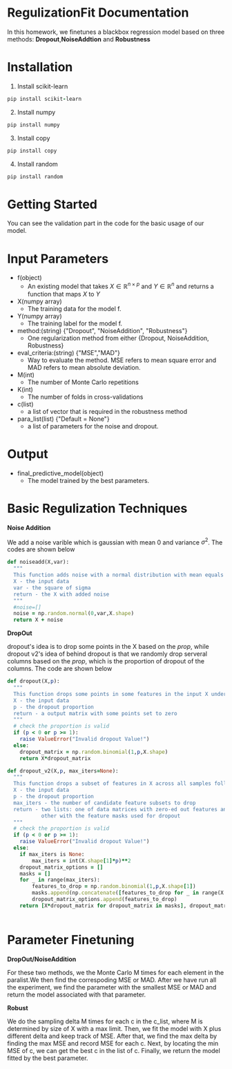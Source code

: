 # RegulizationFit Documentation
In this homework, we finetunes a blackbox regression model based on three methods: **Dropout**,**NoiseAddtion** and **Robustness**
# Installation
1. Install scikit-learn
```ruby
pip install scikit-learn
```
2. Install numpy
```ruby
pip install numpy
```
3. Install copy
```ruby
pip install copy
```
4. Install random
```ruby
pip install random
```
# Getting Started
You can see the validation part in the code for the basic usage of our model.

# Input Parameters
- f(object)
  - An existing model that takes $X\in \mathbb{R}^{n\times p}$ and $Y\in \mathbb{R}^{n}$ and returns a function that maps $X$ to $Y$
- X(numpy array)
  - The training data for the model f.
- Y(numpy array)
  - The training label for the model f.
- method:(string) $\text{\{"Dropout", "NoiseAddition", "Robustness"\}}$
  - One regularization method from either $\{\text{Dropout, NoiseAddition, Robustness}\}$
- eval_criteria:(string) $\{\text{"MSE","MAD"}\}$
  - Way to evaluate the method. MSE refers to mean square error and MAD refers to mean absolute deviation.
- M(int)
  - The number of Monte Carlo repetitions
- K(int)
  - The number of folds in cross-validations 
- c(list)
  - a list of vector that is required in the robustness method
- para_list(list) $\text{\{"Default = None"\}}$
  - a list of parameters for the noise and dropout. 
  
# Output
- final_predictive_model(object)
  - The model trained by the best parameters.
  
# Basic Regulization Techniques 
**Noise Addition**

We add a noise varible which is gaussian with mean 0 and variance $\sigma^2$. The codes are shown below

```ruby
def noiseadd(X,var):
  """
  This function adds noise with a normal distribution with mean equals to 0 and the variance equals to input var
  X - the input data
  var - the square of sigma
  return - the X with added noise
  """
  #noise=[]
  noise = np.random.normal(0,var,X.shape)
  return X + noise 
```

**DropOut**

dropout's idea is to drop some points in the X based on the *prop*, while dropout v2's idea of behind dropout is that we randomly drop serveral columns based on the *prop*, which is the proportion of dropout of the columns. The code are shown below
```ruby
def dropout(X,p):
  """
  This function drops some points in some features in the input X under Bernoulli distribution
  X - the input data
  p - the dropout proportion
  return - a output matrix with some points set to zero
  """
  # check the proportion is valid
  if (p < 0 or p >= 1): 
    raise ValueError("Invalid dropout Value!")
  else:
    dropout_matrix = np.random.binomial(1,p,X.shape)
    return X*dropout_matrix
```
```ruby
def dropout_v2(X,p, max_iters=None):
  """
  This function drops a subset of features in X across all samples followed by Bernoulli distribution
  X - the input data
  p - the dropout proportion
  max_iters - the number of candidate feature subsets to drop
  return - two lists: one of data matrices with zero-ed out features and the 
           other with the feature masks used for dropout
  """
  # check the proportion is valid
  if (p < 0 or p >= 1): 
    raise ValueError("Invalid dropout Value!")
  else:
    if max_iters is None:
        max_iters = int(X.shape[1]*p)**2
    dropout_matrix_options = []
    masks = []
    for _ in range(max_iters):
        features_to_drop = np.random.binomial(1,p,X.shape[1])
        masks.append(np.concatenate([features_to_drop for _ in range(X.shape[0])]).reshape(X.shape))
        dropout_matrix_options.append(features_to_drop)
    return [X*dropout_matrix for dropout_matrix in masks], dropout_matrix_options
  
```
# Parameter Finetuning
**DropOut/NoiseAddition**

For these two methods, we the Monte Carlo M times for each element in the paralist.We then find the correspoding MSE or MAD. After we have run all the experiment, we find the parameter with the smallest MSE or MAD and return the model associated with that parameter.



**Robust**

We do the sampling delta M times for each c in the c_list, where M is determined by size of X with a max limit. Then, we fit the model with X plus different delta and keep track of MSE. After that, we find the max delta by finding the max MSE and record MSE for each c. Next, by locating the min MSE of c, we can get the best c in the list of c. Finally, we return the model fitted by the best parameter.
